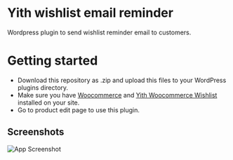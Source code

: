 # Yith wishlist email reminder

Wordpress plugin to send wishlist reminder email to customers.

# Getting started

- Download this repository as .zip and upload this files to your WordPress plugins directory.
- Make sure you have [Woocommerce](https://woocommerce.com/) and [Yith Woocommerce Wishlist](https://wordpress.org/plugins/yith-woocommerce-wishlist/) installed on your site.
- Go to product edit page to use this plugin.


## Screenshots

![App Screenshot](https://raw.githubusercontent.com/ibronos/Yith-Wishlist-Reminder/tree/main/src/admin/assets/screenshot.png)
